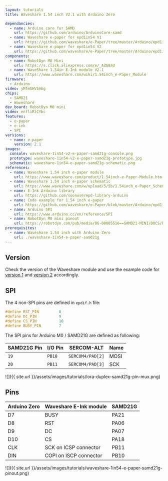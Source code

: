 ```yaml
---
layout: tutorials
title: Waveshare 1.54 inch V2.1 with Arduino Zero

dependancies:
  - name: Arduino core for SAMD
    url: https://github.com/arduino/ArduinoCore-samd
  - name: Waveshare e-paper for epd1in54 V1
    url: https://github.com/waveshare/e-Paper/tree/master/Arduino/epd1in54
  - name: Waveshare e-paper for epd1in54 V2
    url: https://github.com/waveshare/e-Paper/tree/master/Arduino/epd1in54_V2
components:
  - name: RobotDyn M0 Mini
    url: https://s.click.aliexpress.com/e/_AZG8aU
  - name: WaveShare 1.54in E-Ink module V2.1
    url: https://www.waveshare.com/wiki/1.54inch_e-Paper_Module
firmware:
  - Arduino
video: yMfmGHV5mbg
chips:
  - SAMD21
  - Waveshare
dev_board: RobotDyn M0 mini
video: enfliRlCYbc
features:
  - e-paper
  - e-ink
  - SPI
versions:
  - name: e-paper
    version: 2.1
images:
  console: waveshare-1in54-v2-e-paper-samd21g-console.png
  prototype: waveshare-1in54-v2-e-paper-samd21g-prototype.jpg
  schematic: waveshare-1in54-e-paper-samd21g-schematic.png
references:
  - name: Waveshare 1.54 inch e-paper module
    url: https://www.waveshare.com/product/1.54inch-e-Paper-Module.htm
  - name: Waveshare 1.54 inch e-paper schematic
    url: https://www.waveshare.com/w/upload/5/5b/1.54inch_e-Paper_Schematic.pdf
  - name: E-Ink Arduino library
    url: https://github.com/soonuse/epd-library-arduino
  - name: Code example for 1.54 inch e-paper
    url: https://github.com/waveshare/e-Paper/blob/master/Arduino/epd1in54/epd1in54.ino
  - name: Arduino SPI
    url: https://www.arduino.cc/en/reference/SPI
  - name: RobotDyn M0 mini pinout
    url: https://robotdyn.com/pub/media/0G-00005516==SAMD21-MINI/DOCS/PINOUT==0G-00005516==SAMD21-MINI.pdf
prerequisites:
  - name: Waveshare 1.54 inch with Arduino Zero
    url: ./waveshare-1in54-e-paper-samd21g
---
```


## Version

Check the version of the Waveshare module and use the example code for [version 1](https://github.com/waveshare/e-Paper/tree/master/Arduino/epd1in54) and [version 2](https://github.com/waveshare/e-Paper/tree/master/Arduino/epd1in54_V2) accordingly.

## SPI

The 4 non-SPI pins are defined in `epdif.h` file:

```c
#define RST_PIN         8
#define DC_PIN          9
#define CS_PIN          10
#define BUSY_PIN        7
```

The SPI pins for Arduino M0 / SAMD21G are defined as following:

| SAMD21G Pin | I/O Pin | SERCOM-ALT | Name |
| ------ | ------ | ------ | ------ |
| `19` | `PB10` | `SERCOM4/PAD[2]` | MOSI |
| `20` | `PB11` | `SERCOM4/PAD[3]` | SCK |

![]({{ site.url }}/assets/images/tutorials/lora-duplex-samd21g-pin-mux.png)

## Pins

| Arduino Zero | Waveshare E-Ink module | SAMD21G
| ------ | ------ | ------
| D7 | BUSY | PA21
| D8 | RST | PA06
| D9 | DC | PA07
| D10 | CS | PA18
| CLK | SCK on ICSP connector | PB11
| DIN | COPI on ISCP connector | PB10

![]({{ site.url }}/assets/images/tutorials/waveshare-1in54-e-paper-samd21g-pinout.png)
